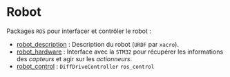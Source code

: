 # Robot

Packages `ROS` pour interfacer et contrôler le robot :
- [robot_description](./robot_description) : Description du robot (`URDF` par `xacro`).
- [robot_hardware](./robot_hardware) : Interface avec la `STM32` pour récupérer les informations des *capteurs* et agir sur les *actionneurs*.
- [robot_control](./robot_control) : `DiffDriveController` `ros_control`